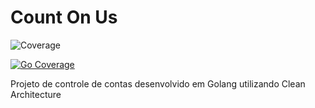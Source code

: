 # Count On Us
![Coverage](https://img.shields.io/badge/Coverage-100.0%25-brightgreen)

[![Go Coverage](https://github.com/USER/REPO/wiki/coverage.svg)](https://raw.githack.com/wiki/USER/REPO/coverage.html)

Projeto de controle de contas desenvolvido em Golang utilizando Clean Architecture
